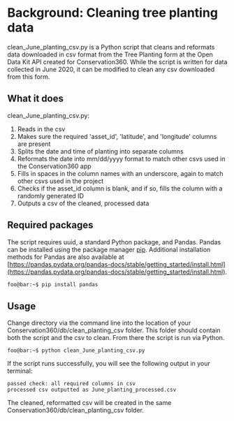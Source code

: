 
# Background: Cleaning tree planting data

clean_June_planting_csv.py is a Python script that cleans and reformats data downloaded in csv format from the Tree Planting form at the Open Data Kit API created for Conservation360. While the script is written for data collected in June 2020, it can be modified to clean any csv downloaded from this form.

## What it does

clean_June_planting_csv.py:
1) Reads in the csv 
2) Makes sure the required 'asset_id', 'latitude', and 'longitude' columns are present
3) Splits the date and time of planting into separate columns
4) Reformats the date into mm/dd/yyyy format to match other csvs used in the Conservation360 app 
5) Fills in spaces in the column names with an underscore, again to match other csvs used in the project
6) Checks if the asset_id column is blank, and if so, fills the column with a randomly generated ID
7) Outputs a csv of the cleaned, processed data

## Required packages

The script requires uuid, a standard Python package, and Pandas. Pandas can be installed using the package manager [pip](https://pip.pypa.io/en/stable/). Additional installation methods for Pandas are also available at [https://pandas.pydata.org/pandas-docs/stable/getting_started/install.html](https://pandas.pydata.org/pandas-docs/stable/getting_started/install.html).

```bash
foo@bar:~$ pip install pandas
```

## Usage

Change directory via the command line into the location of your Conservation360/db/clean_planting_csv folder. This folder should contain both the script and the csv to clean. From there the script is run via Python.

```console
foo@bar:~$ python clean_June_planting_csv.py
```
If the script runs successfully, you will see the following output in your terminal:

```console
passed check: all required columns in csv
processed csv outputted as June_planting_processed.csv 
```

The cleaned, reformatted csv will be created in the same Conservation360/db/clean_planting_csv folder.